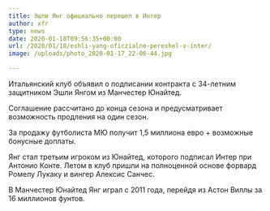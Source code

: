 ```yaml
---
title: Эшли Янг официально перешел в Интер
author: xfr
type: news
date: 2020-01-18T09:56:35+00:00
url: /2020/01/18/eshli-yang-oficzialno-pereshel-v-inter/
image: /uploads/photo_2020-01-17_22-06-44.jpg

---
```

Итальянский клуб объявил о подписании контракта с 34-летним защитником Эшли Янгом из Манчестер Юнайтед.

Соглашение рассчитано до конца сезона и предусматривает возможность продления на один сезон.

За продажу футболиста МЮ получит 1,5 миллиона евро + возможные бонусные доплаты.

Янг стал третьим игроком из Юнайтед, которого подписал Интер при Антонио Конте. Летом в клуб пришли на полноценной основе форвард Ромелу Лукаку и вингер Алексис Санчес.

В Манчестер Юнайтед Янг играл с 2011 года, перейдя из Астон Виллы за 16 миллионов фунтов.